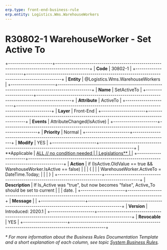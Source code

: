 ```yaml
---
erp.type: front-end-business-rule
erp.entity: Logistics.Wms.WarehouseWorkers
---
```


# R30802-1 WarehouseWorker - Set Active To
+----------------------+-----------------------------------------------------------------------------------------------+
| **Code**             | 30802-1                                                                                       |
+----------------------+-----------------------------------------------------------------------------------------------+
| **Entity**           | @Logistics.Wms.WarehouseWorkers                                                               |
+----------------------+-----------------------------------------------------------------------------------------------+
| **Name**             | SetActiveTo                                                                                   |
+----------------------+-----------------------------------------------------------------------------------------------+
| **Attribute**        | ActiveTo                                                                                      |
+----------------------+-----------------------------------------------------------------------------------------------+
| **Layer**            | Front-End                                                                                     |
+----------------------+-----------------------------------------------------------------------------------------------+
| **Events**           | AttributeChanged(IsActive)                                                                    |
+----------------------+-----------------------------------------------------------------------------------------------+
| **Priority**         | Normal                                                                                        |
+----------------------+-----------------------------------------------------------------------------------------------+
| **Modify**           | YES                                                                                           |
+----------------------+-----------------------------------------------------------------------------------------------+
| **Applicable         | [ALL // no condition needed                                                                   |
| Legislations**       | ](xref:applicable-legislations)                                                               |
+----------------------+-----------------------------------------------------------------------------------------------+
| **Action**           | if (IsActive.OldValue == true && WarehouseWorker.IsActive == false)                           |
|                      | {                                                                                             |
|                      | WarehouseWorker.ActiveTo = DateTime.Today;                                                    |
|                      | }                                                                                             |
+----------------------+-----------------------------------------------------------------------------------------------+
| **Description**      | If Is_Active was \"true\", but now becomes \"false\", Active_To should be set to current      |
|                      | date.                                                                                         |
+----------------------+-----------------------------------------------------------------------------------------------+
| **Message**          |                                                                                               |
+----------------------+-----------------------------------------------------------------------------------------------+
| **Version**          | Introduced: 2020.1                                                                            |
+----------------------+-----------------------------------------------------------------------------------------------+
| **Revocable**        | YES                                                                                           |
+----------------------+-----------------------------------------------------------------------------------------------+

*\* For more information about the Business Rules Documentation Template and a short explanation of each column, see
topic [System Business Rules](../templates/template-description-system-business-rules.md).*
